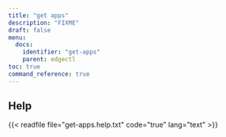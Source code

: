 ```yaml
---
title: "get apps"
description: "FIXME"
draft: false
menu:
  docs:
    identifier: "get-apps"
    parent: edgectl
toc: true
command_reference: true
---
```


## Help

{{< readfile file="get-apps.help.txt" code="true" lang="text" >}}
